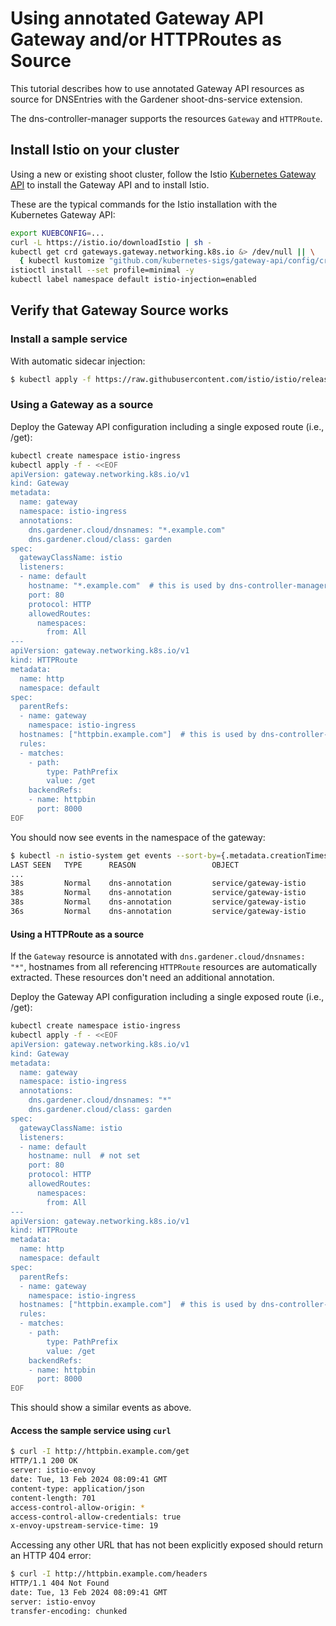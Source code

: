 # Using annotated Gateway API Gateway and/or HTTPRoutes as Source
This tutorial describes how to use annotated Gateway API resources as source for DNSEntries with the Gardener shoot-dns-service extension.

The dns-controller-manager supports the resources `Gateway` and `HTTPRoute`. 


## Install Istio on your cluster

Using a new or existing shoot cluster, follow the Istio [Kubernetes Gateway API](https://istio.io/latest/docs/tasks/traffic-management/ingress/gateway-api/) to 
install the Gateway API and to install Istio.

These are the typical commands for the Istio installation with the Kubernetes Gateway API:

```bash
export KUEBCONFIG=...
curl -L https://istio.io/downloadIstio | sh -
kubectl get crd gateways.gateway.networking.k8s.io &> /dev/null || \
  { kubectl kustomize "github.com/kubernetes-sigs/gateway-api/config/crd?ref=v1.0.0" | kubectl apply -f -; }
istioctl install --set profile=minimal -y
kubectl label namespace default istio-injection=enabled
```

## Verify that Gateway Source works

### Install a sample service
With automatic sidecar injection:
```bash
$ kubectl apply -f https://raw.githubusercontent.com/istio/istio/release-1.20/samples/httpbin/httpbin.yaml
```

### Using a Gateway as a source

Deploy the Gateway API configuration including a single exposed route (i.e., /get):
```bash
kubectl create namespace istio-ingress
kubectl apply -f - <<EOF
apiVersion: gateway.networking.k8s.io/v1
kind: Gateway
metadata:
  name: gateway
  namespace: istio-ingress
  annotations:
    dns.gardener.cloud/dnsnames: "*.example.com"
    dns.gardener.cloud/class: garden
spec:
  gatewayClassName: istio
  listeners:
  - name: default
    hostname: "*.example.com"  # this is used by dns-controller-manager to extract DNS names
    port: 80
    protocol: HTTP
    allowedRoutes:
      namespaces:
        from: All
---
apiVersion: gateway.networking.k8s.io/v1
kind: HTTPRoute
metadata:
  name: http
  namespace: default
spec:
  parentRefs:
  - name: gateway
    namespace: istio-ingress
  hostnames: ["httpbin.example.com"]  # this is used by dns-controller-manager to extract DNS names too
  rules:
  - matches:
    - path:
        type: PathPrefix
        value: /get
    backendRefs:
    - name: httpbin
      port: 8000
EOF
```

You should now see events in the namespace of the gateway:

```bash
$ kubectl -n istio-system get events --sort-by={.metadata.creationTimestamp}
LAST SEEN   TYPE      REASON                 OBJECT                                       MESSAGE
...
38s         Normal    dns-annotation         service/gateway-istio                      httpbin.example.com: created dns entry object shoot--foo--bar/gateway-istio-service-zpf8n
38s         Normal    dns-annotation         service/gateway-istio                      httpbin.example.com: dns entry pending: waiting for dns reconciliation
38s         Normal    dns-annotation         service/gateway-istio                      httpbin.example.com: dns entry is pending
36s         Normal    dns-annotation         service/gateway-istio                      httpbin.example.com: dns entry active
```

#### Using a HTTPRoute as a source

If the `Gateway` resource is annotated with `dns.gardener.cloud/dnsnames: "*"`, hostnames from all referencing  `HTTPRoute` resources
are automatically extracted. These resources don't need an additional annotation.

Deploy the Gateway API configuration including a single exposed route (i.e., /get):

```bash
kubectl create namespace istio-ingress
kubectl apply -f - <<EOF
apiVersion: gateway.networking.k8s.io/v1
kind: Gateway
metadata:
  name: gateway
  namespace: istio-ingress
  annotations:
    dns.gardener.cloud/dnsnames: "*"
    dns.gardener.cloud/class: garden
spec:
  gatewayClassName: istio
  listeners:
  - name: default
    hostname: null  # not set 
    port: 80
    protocol: HTTP
    allowedRoutes:
      namespaces:
        from: All
---
apiVersion: gateway.networking.k8s.io/v1
kind: HTTPRoute
metadata:
  name: http
  namespace: default
spec:
  parentRefs:
  - name: gateway
    namespace: istio-ingress
  hostnames: ["httpbin.example.com"]  # this is used by dns-controller-manager to extract DNS names too
  rules:
  - matches:
    - path:
        type: PathPrefix
        value: /get
    backendRefs:
    - name: httpbin
      port: 8000
EOF
```

This should show a similar events as above.

#### Access the sample service using `curl`
```bash
$ curl -I http://httpbin.example.com/get
HTTP/1.1 200 OK
server: istio-envoy
date: Tue, 13 Feb 2024 08:09:41 GMT
content-type: application/json
content-length: 701
access-control-allow-origin: *
access-control-allow-credentials: true
x-envoy-upstream-service-time: 19
```

Accessing any other URL that has not been explicitly exposed should return an HTTP 404 error:
```bash
$ curl -I http://httpbin.example.com/headers
HTTP/1.1 404 Not Found
date: Tue, 13 Feb 2024 08:09:41 GMT
server: istio-envoy
transfer-encoding: chunked
```
